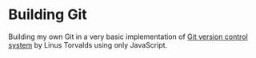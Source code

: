# Building Git

Building my own Git in a very basic implementation of [Git version control system](https://git-scm.com/) by Linus Torvalds using only JavaScript.
